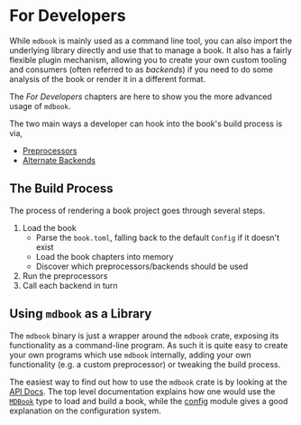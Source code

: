# For Developers

While `mdbook` is mainly used as a command line tool, you can also import the 
underlying library directly and use that to manage a book. It also has a fairly
flexible plugin mechanism, allowing you to create your own custom tooling and 
consumers (often referred to as *backends*) if you need to do some analysis of
the book or render it in a different format.

The *For Developers* chapters are here to show you the more advanced usage of 
`mdbook`.

The two main ways a developer can hook into the book's build process is via,

- [Preprocessors](preprocessors.md)
- [Alternate Backends](backends.md)


## The Build Process

The process of rendering a book project goes through several steps.

1. Load the book 
    - Parse the `book.toml`, falling back to the default `Config` if it doesn't
       exist
    - Load the book chapters into memory
    - Discover which preprocessors/backends should be used
2. Run the preprocessors
3. Call each backend in turn


## Using `mdbook` as a Library

The `mdbook` binary is just a wrapper around the `mdbook` crate, exposing its
functionality as a command-line program. As such it is quite easy to create your
own programs which use `mdbook` internally, adding your own functionality (e.g. 
a custom preprocessor) or tweaking the build process.

The easiest way to find out how to use the `mdbook` crate is by looking at the
[API Docs]. The top level documentation explains how one would use the 
[`MDBook`] type to load and build a book, while the [config] module gives a good
explanation on the configuration system.


[`MDBook`]: http://rust-lang-nursery.github.io/mdBook/mdbook/book/struct.MDBook.html
[API Docs]: http://rust-lang-nursery.github.io/mdBook/mdbook/
[config]: file:///home/michael/Documents/forks/mdBook/target/doc/mdbook/config/index.html
